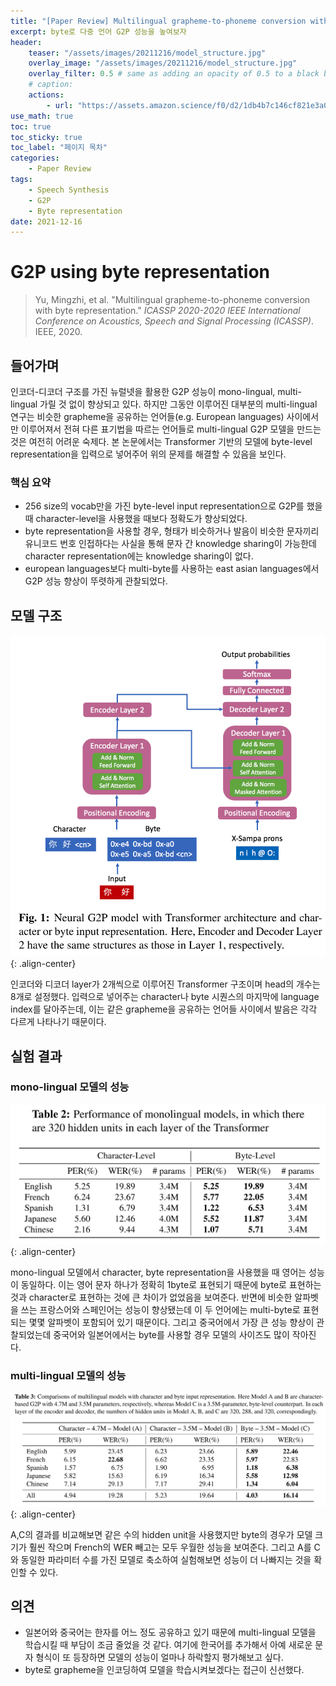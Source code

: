```yaml
---
title: "[Paper Review] Multilingual grapheme-to-phoneme conversion with byte representation"
excerpt: byte로 다중 언어 G2P 성능을 높여보자
header:
    teaser: "/assets/images/20211216/model_structure.jpg"
    overlay_image: "/assets/images/20211216/model_structure.jpg"
    overlay_filter: 0.5 # same as adding an opacity of 0.5 to a black background
    # caption: 
    actions:
        - url: "https://assets.amazon.science/f0/d2/1db4b7c146cf821e3a0752f636a7/scipub-1172.pdf"
use_math: true
toc: true
toc_sticky: true
toc_label: "페이지 목차"
categories: 
    - Paper Review
tags: 
    - Speech Synthesis
    - G2P
    - Byte representation
date: 2021-12-16
---
```


# G2P using byte representation

> Yu, Mingzhi, et al. "Multilingual grapheme-to-phoneme conversion with byte representation." *ICASSP 2020-2020 IEEE International Conference on Acoustics, Speech and Signal Processing (ICASSP)*. IEEE, 2020.
> 

## 들어가며

인코더-디코더 구조를 가진 뉴럴넷을 활용한 G2P 성능이 mono-lingual, multi-lingual 가릴 것 없이 향상되고 있다. 하지만 그동안 이루어진 대부분의 multi-lingual 연구는 비슷한 grapheme을 공유하는 언어들(e.g. European languages) 사이에서만 이루어져서 전혀 다른 표기법을 따르는 언어들로 multi-lingual G2P 모델을 만드는 것은 여전히 어려운 숙제다. 본 논문에서는 Transformer 기반의 모델에 byte-level representation을 입력으로 넣어주어 위의 문제를 해결할 수 있음을 보인다.

### 핵심 요약

- 256 size의 vocab만을 가진 byte-level input representation으로 G2P를 했을 때 character-level을 사용했을 때보다 정확도가 향상되었다.
- byte representation을 사용할 경우, 형태가 비슷하거나 발음이 비슷한 문자끼리 유니코드 번호 인접하다는 사실을 통해 문자 간 knowledge sharing이 가능한데 character representation에는 knowledge sharing이 없다.
- european languages보다 multi-byte를 사용하는 east asian languages에서 G2P 성능 향상이 뚜렷하게 관찰되었다.

## 모델 구조

![model_structure](/assets/images/20211216/model_structure.jpg){: .align-center}  

인코더와 디코더 layer가 2개씩으로 이루어진 Transformer 구조이며 head의 개수는 8개로 설정했다. 입력으로 넣어주는 character나 byte 시퀀스의 마지막에 language index를 달아주는데, 이는 같은 grapheme을 공유하는 언어들 사이에서 발음은 각각 다르게 나타나기 때문이다. 

## 실험 결과

### mono-lingual 모델의 성능

![monolingual performance](/assets/images/20211216/mono_performance.jpg){: .align-center}  

mono-lingual 모델에서 character, byte representation을 사용했을 때 영어는 성능이 동일하다. 이는 영어 문자 하나가 정확히 1byte로 표현되기 때문에 byte로 표현하는 것과 character로 표현하는 것에 큰 차이가 없었음을 보여준다. 반면에 비슷한 알파벳을 쓰는 프랑스어와 스페인어는 성능이 향상됐는데 이 두 언어에는 multi-byte로 표현되는 몇몇 알파벳이 포함되어 있기 때문이다. 그리고 중국어에서 가장 큰 성능 향상이 관찰되었는데 중국어와 일본어에서는 byte를 사용할 경우 모델의 사이즈도 많이 작아진다.

### multi-lingual 모델의 성능

![multilingual performance](/assets/images/20211216/multi_performance.jpg){: .align-center}  

A,C의 결과를 비교해보면 같은 수의 hidden unit을 사용했지만 byte의 경우가 모델 크기가 훨씬 작으며 French의 WER 빼고는 모두 우월한 성능을 보여준다. 그리고 A를 C와 동일한 파라미터 수를 가진 모델로 축소하여 실험해보면 성능이 더 나빠지는 것을 확인할 수 있다. 

## 의견

- 일본어와 중국어는 한자를 어느 정도 공유하고 있기 때문에 multi-lingual 모델을 학습시킬 때 부담이 조금 줄었을 것 같다. 여기에 한국어를 추가해서 아예 새로운 문자 형식이 또 등장하면 모델의 성능이 얼마나 하락할지 평가해보고 싶다.
- byte로 grapheme을 인코딩하여 모델을 학습시켜보겠다는 접근이 신선했다.